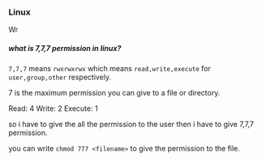 ### Linux

Wr

##### what is 7,7,7 permission in linux?

`7,7,7` means `rwxrwxrwx` which means `read,write,execute` for `user,group,other` respectively.

7 is the maximum permission you can give to a file or directory.

Read: 4
Write: 2
Execute: 1

so i have to give the all the permission to the user then i have to give 7,7,7 permission.

you can write `chmod 777 <filename>` to give the permission to the file.
